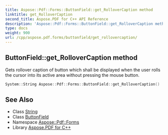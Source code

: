 ```yaml
---
title: Aspose::Pdf::Forms::ButtonField::get_RolloverCaption method
linktitle: get_RolloverCaption
second_title: Aspose.PDF for C++ API Reference
description: 'Aspose::Pdf::Forms::ButtonField::get_RolloverCaption method. Gets rollover caption of button which shall be displayed when the user rolls the cursor into its active area without pressing the mouse button in C++.'
type: docs
weight: 900
url: /cpp/aspose.pdf.forms/buttonfield/get_rollovercaption/
---
```

## ButtonField::get_RolloverCaption method


Gets rollover caption of button which shall be displayed when the user rolls the cursor into its active area without pressing the mouse button.

```cpp
System::String Aspose::Pdf::Forms::ButtonField::get_RolloverCaption()
```

## See Also

* Class [String](../../../system/string/)
* Class [ButtonField](../)
* Namespace [Aspose::Pdf::Forms](../../)
* Library [Aspose.PDF for C++](../../../)
